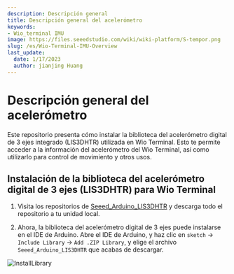 ```yaml
---
description: Descripción general
title: Descripción general del acelerómetro
keywords:
- Wio_terminal IMU
image: https://files.seeedstudio.com/wiki/wiki-platform/S-tempor.png
slug: /es/Wio-Terminal-IMU-Overview
last_update:
  date: 1/17/2023
  author: jianjing Huang
---
```


# Descripción general del acelerómetro

Este repositorio presenta cómo instalar la biblioteca del acelerómetro digital de 3 ejes integrado (LIS3DHTR) utilizada en Wio Terminal. Esto te permite acceder a la información del acelerómetro del Wio Terminal, así como utilizarlo para control de movimiento y otros usos.

## Instalación de la biblioteca del acelerómetro digital de 3 ejes (LIS3DHTR) para Wio Terminal

1. Visita los repositorios de [Seeed_Arduino_LIS3DHTR](https://github.com/Seeed-Studio/Seeed_Arduino_LIS3DHTR/tree/master) y descarga todo el repositorio a tu unidad local.

2. Ahora, la biblioteca del acelerómetro digital de 3 ejes puede instalarse en el IDE de Arduino. Abre el IDE de Arduino, y haz clic en `sketch` -> `Include Library` -> `Add .ZIP Library`, y elige el archivo `Seeed_Arduino_LIS3DHTR` que acabas de descargar.

![InstallLibrary](https://files.seeedstudio.com/wiki/Wio-Terminal/img/Xnip2019-11-21_15-50-13.jpg)